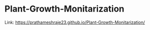 # Plant-Growth-Monitarization


Link: https://prathameshraje23.github.io/Plant-Growth-Monitarization/
